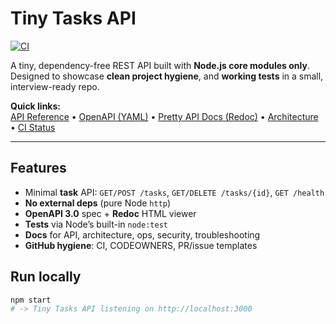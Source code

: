 # Tiny Tasks API

[![CI](https://github.com/jvnadelberg2/tiny-tasks-api/actions/workflows/ci.yml/badge.svg)](https://github.com/jvnadelberg2/tiny-tasks-api/actions/workflows/ci.yml)

A tiny, dependency-free REST API built with **Node.js core modules only**.  
Designed to showcase **clean project hygiene**, and **working tests** in a small, interview-ready repo.

**Quick links:**  
[API Reference](docs/API.md) • [OpenAPI (YAML)](openapi.yaml) • [Pretty API Docs (Redoc)](docs/site/openapi.html) • [Architecture](docs/ARCHITECTURE.md) • [CI Status](https://github.com/jvnadelberg2/tiny-tasks-api/actions)

---

## Features
- Minimal **task** API: `GET/POST /tasks`, `GET/DELETE /tasks/{id}`, `GET /health`
- **No external deps** (pure Node `http`)
- **OpenAPI 3.0** spec + **Redoc** HTML viewer
- **Tests** via Node’s built-in `node:test`
- **Docs** for API, architecture, ops, security, troubleshooting
- **GitHub hygiene**: CI, CODEOWNERS, PR/issue templates

## Run locally
```bash
npm start
# -> Tiny Tasks API listening on http://localhost:3000
